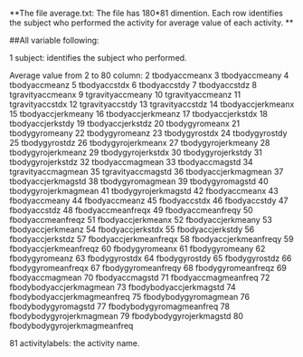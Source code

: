 
**The file average.txt: The file has 180*81 dimention. Each row identifies the subject who performed the activity for average value of each activity. **

##All variable following:

1 subject: identifies the subject who performed.

Average value from 2 to 80 column:
2 tbodyaccmeanx
3 tbodyaccmeany
4 tbodyaccmeanz
5 tbodyaccstdx
6 tbodyaccstdy
7 tbodyaccstdz
8 tgravityaccmeanx
9 tgravityaccmeany
10 tgravityaccmeanz
11 tgravityaccstdx
12 tgravityaccstdy
13 tgravityaccstdz
14 tbodyaccjerkmeanx
15 tbodyaccjerkmeany
16 tbodyaccjerkmeanz
17 tbodyaccjerkstdx
18 tbodyaccjerkstdy
19 tbodyaccjerkstdz
20 tbodygyromeanx
21 tbodygyromeany
22 tbodygyromeanz
23 tbodygyrostdx
24 tbodygyrostdy
25 tbodygyrostdz
26 tbodygyrojerkmeanx
27 tbodygyrojerkmeany
28 tbodygyrojerkmeanz
29 tbodygyrojerkstdx
30 tbodygyrojerkstdy
31 tbodygyrojerkstdz
32 tbodyaccmagmean
33 tbodyaccmagstd
34 tgravityaccmagmean
35 tgravityaccmagstd
36 tbodyaccjerkmagmean
37 tbodyaccjerkmagstd
38 tbodygyromagmean
39 tbodygyromagstd
40 tbodygyrojerkmagmean
41 tbodygyrojerkmagstd
42 fbodyaccmeanx
43 fbodyaccmeany
44 fbodyaccmeanz
45 fbodyaccstdx
46 fbodyaccstdy
47 fbodyaccstdz
48 fbodyaccmeanfreqx
49 fbodyaccmeanfreqy
50 fbodyaccmeanfreqz
51 fbodyaccjerkmeanx
52 fbodyaccjerkmeany
53 fbodyaccjerkmeanz
54 fbodyaccjerkstdx
55 fbodyaccjerkstdy
56 fbodyaccjerkstdz
57 fbodyaccjerkmeanfreqx
58 fbodyaccjerkmeanfreqy
59 fbodyaccjerkmeanfreqz
60 fbodygyromeanx
61 fbodygyromeany
62 fbodygyromeanz
63 fbodygyrostdx
64 fbodygyrostdy
65 fbodygyrostdz
66 fbodygyromeanfreqx
67 fbodygyromeanfreqy
68 fbodygyromeanfreqz
69 fbodyaccmagmean
70 fbodyaccmagstd
71 fbodyaccmagmeanfreq
72 fbodybodyaccjerkmagmean
73 fbodybodyaccjerkmagstd
74 fbodybodyaccjerkmagmeanfreq
75 fbodybodygyromagmean
76 fbodybodygyromagstd
77 fbodybodygyromagmeanfreq
78 fbodybodygyrojerkmagmean
79 fbodybodygyrojerkmagstd
80 fbodybodygyrojerkmagmeanfreq

81 activitylabels: the activity name.
